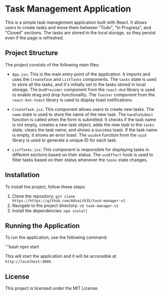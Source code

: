 # Task Management Application

This is a simple task management application built with React. It allows users to create tasks and move them between "Todo", "In Progress", and "Closed" sections. The tasks are stored in the local storage, so they persist even if the page is refreshed.

## Project Structure

The project consists of the following main files:

- `App.jsx`: This is the main entry point of the application. It imports and uses the `CreateTask` and `ListTasks` components. The `tasks` state is used to store all the tasks, and it's initially set to the tasks stored in local storage. The `DndProvider` component from the `react-dnd` library is used to enable drag and drop functionality. The `Toaster` component from the `react-hot-toast` library is used to display toast notifications.

- `CreateTask.jsx`: This component allows users to create new tasks. The `name` state is used to store the name of the new task. The `handleSubmit` function is called when the form is submitted. It checks if the task name is not empty, creates a new task object, adds the new task to the `tasks` state, clears the task name, and shows a success toast. If the task name is empty, it shows an error toast. The `uuidv4` function from the `uuid` library is used to generate a unique ID for each task.

- `ListTasks.jsx`: This component is responsible for displaying tasks in different sections based on their status. The `useEffect` hook is used to filter tasks based on their status whenever the `tasks` state changes.

## Installation

To install the project, follow these steps:

1. Clone the repository: `git clone https://https://github.com/Advaith35/task-manager-v1`
2. Navigate to the project directory: `cd task-manager-v1`
3. Install the dependencies: `npm install`

## Running the Application

To run the application, use the following command:

'''bash
npm start


This will start the application and it will be accessible at `http://localhost:3000`.



## License

This project is licensed under the MIT License.

